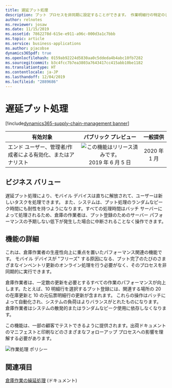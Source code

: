 ```yaml
---
title: 遅延プット処理
description: プット プロセスを非同期に設定することができます。 作業明細行の特定のしきい値を超えるとプット処理が遅延されるように、システムをセットアップすることができます。
author: relnotes
ms.reviewer: josaw
ms.date: 11/15/2019
ms.assetid: 7862278d-615e-e911-a96c-000d3a1c7bbb
ms.topic: article
ms.service: business-applications
ms.author: pjacobse
dynamics365pdf: true
ms.openlocfilehash: 0159ab92224d5830aa0c5ddeda4b4abc10fb7282
ms.sourcegitcommit: b3c4fcc7b7ea3803a7643417cc415abb10be1182
ms.translationtype: HT
ms.contentlocale: ja-JP
ms.lasthandoff: 12/04/2019
ms.locfileid: "2889686"
---
```

# <a name="deferred-put-processing"></a>遅延プット処理
[!include[dynamics365-supply-chain-management banner](../includes/dynamics365-supply-chain-management.md)]

| 有効対象    |  パブリック プレビュー | 一般提供 | 
| ---------- | :----------: |:----------: |
|エンド ユーザー、管理者/作成者による有効化、またはアナリスト|![この機能はリリース済みです。](/dynamics365-release-plan/media/green-checkmark.png "この機能はリリース済みです。") 2019 年 6 月 5 日| 2020 年 1 月|


## <a name="business-value"></a>ビジネス バリュー
<!-- bv start -->
遅延プット処理により、モバイル デバイスは直ちに解放されて、ユーザーは新しいタスクを処理できます。 また、システムは、プット処理のランダムなピーク時間にも耐性を持つようになります。すべての処理時間はバッチ サーバーによって処理されるため、倉庫の作業者は、プット登録のためのサーバー パフォーマンスの予期しない低下が発生した場合に中断されることなく操作できます。
<!-- bv end -->



## <a name="feature-details"></a>機能の詳細
<!--feature detail start -->
これは、倉庫作業者の生産性向上に重点を置いたパフォーマンス関連の機能です。 モバイル デバイスが "フリーズ" する原因になる、プット完了のたびのさまざまなインベントリ更新のオンライン処理を行う必要がなく、そのプロセスを非同期的に実行できます。 

倉庫作業者は、一定数の更新を必要とするすべての作業のパフォーマンスが向上します。たとえば、10 明細行を選択するプット登録には、関連する場所の 20 の在庫更新と 10 の元伝票明細行の更新が含まれます。 これらの操作はバッチによって自動化され、システムの負荷はよりバランスがとれたものになります。 倉庫作業者はシステムの散発的またはランダムなピーク使用に依存しなくなります。 

この機能は、一部の顧客でテストできるように提供されます。出荷ドキュメントのマニフェストと印刷などのさまざまなフォローアップ プロセスへの影響を理解する必要があります。
<!--feature detail end -->

![作業処理 ポリシー](media/work-processing-policies.png "作業処理 ポリシー")
<!-- Picture 1 -->









## <a name="see-also"></a>関連項目

[倉庫作業の繰延処理](https://docs.microsoft.com/dynamics365/unified-operations/supply-chain/warehousing/deferred-put) (ドキュメント)
